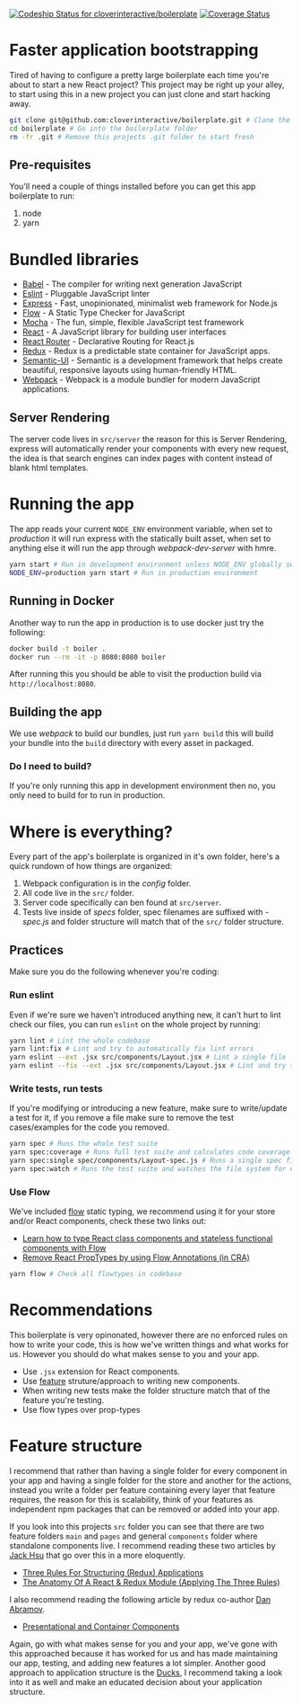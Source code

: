 [ ![Codeship Status for cloverinteractive/boilerplate](https://app.codeship.com/projects/32a66b90-7cbd-0135-5c44-361f0802280c/status?branch=master)](https://app.codeship.com/projects/245775)
[![Coverage Status](https://coveralls.io/repos/github/cloverinteractive/boilerplate/badge.svg)](https://coveralls.io/github/cloverinteractive/boilerplate)

# Faster application bootstrapping

Tired of having to configure a pretty large boilerplate each time you're about to start a new React project? This project
may be right up your alley, to start using this in a new project you can just clone and start hacking away.

```sh
git clone git@github.com:cloverinteractive/boilerplate.git # Clone the boilerplate
cd boilerplate # Go into the boilerplate folder
rm -fr .git # Remove this projects .git folder to start fresh
```

## Pre-requisites

You'll need a couple of things installed before you can get this app boilerplate to run:

1. node
1. yarn

# Bundled libraries

* [Babel](https://babeljs.io/) - The compiler for writing next generation JavaScript
* [Eslint](https://eslint.org/) - Pluggable JavaScript linter
* [Express](https://expressjs.com/) - Fast, unopinionated, minimalist web framework for Node.js
* [Flow](https://flow.org/) - A Static Type Checker for JavaScript
* [Mocha](https://mochajs.org/) - The fun, simple, flexible JavaScript test framework
* [React](https://facebook.github.io/react/) - A JavaScript library for building user interfaces
* [React Router](https://reacttraining.com/react-router/) - Declarative Routing for React.js
* [Redux](http://redux.js.org/) - Redux is a predictable state container for JavaScript apps.
* [Semantic-UI](https://semantic-ui.com/) - Semantic is a development framework that helps create beautiful, responsive layouts using human-friendly HTML.
* [Webpack](https://webpack.js.org/concepts/) - Webpack is a module bundler for modern JavaScript applications.

## Server Rendering

The server code lives in `src/server` the reason for this is Server Rendering, express will automatically render your components
with every new request, the idea is that search engines can index pages with content instead of blank html templates.

# Running the app

The app reads your current `NODE_ENV` environment variable, when set to *production* it will run express with the statically built asset,
when set to anything else it will run the app through *webpack-dev-server* with hmre.

```sh
yarn start # Run in development environment unless NODE_ENV globally set
NODE_ENV=production yarn start # Run in production environment
```

## Running in Docker

Another way to run the app in production is to use docker just try the following:

```sh
docker build -t boiler .
docker run --rm -it -p 8080:8080 boiler
```

After running this you should be able to visit the production build via `http://localhost:8080`.

## Building the app

We use *webpack* to build our bundles, just run `yarn build` this will build your bundle into the `build` directory with every asset in packaged.

### Do I need to build?

If you're only running this app in development environment then no, you only need to build for to run in production.

# Where is everything?

Every part of the app's boilerplate is organized in it's own folder, here's a quick rundown of how things are organized:

1. Webpack configuration is in the *config* folder.
1. All code live in the `src/` folder.
1. Server code specifically can ben found at `src/server`.
1. Tests live inside of *specs* folder, spec filenames are suffixed with *-spec.js* and folder structure will match that of the `src/` folder structure.

## Practices

Make sure you do the following whenever you're coding:

### Run eslint

Even if we're sure we haven't introduced anything new, it can't hurt to lint check our files, you can run `eslint` on the whole project by running:

```sh
yarn lint # Lint the whole codebase
yarn lint:fix # Lint and try to automatically fix lint errors
yarn eslint --ext .jsx src/components/Layout.jsx # Lint a single file
yarn eslint --fix --ext .jsx src/components/Layout.jsx # Lint and try to fix a single file
```

### Write tests, run tests

If you're modifying or introducing a new feature, make sure to write/update a test for it, if you remove a file make sure to remove the test cases/examples for
the code you removed.

```sh
yarn spec # Runs the whole test suite
yarn spec:coverage # Runs full test suite and calculates code coverage
yarn spec:single spec/components/Layout-spec.js # Runs a single spec file
yarn spec:watch # Runs the test suite and watches the file system for changes
```

### Use Flow

We've included [flow](https://flow.org/) static typing, we recommend using it for your store and/or React components, check these two links out:

* [Learn how to type React class components and stateless functional components with Flow](https://flow.org/en/docs/react/components/)
* [Remove React PropTypes by using Flow Annotations (in CRA)](https://egghead.io/lessons/angular-1-x-remove-react-proptypes-by-using-flow-annotations-in-cra)

```sh
yarn flow # Check all flowtypes in codebase
```

# Recommendations

This boilerplate is very opinonated, however there are no enforced rules on how to write your code, this is how we've written things and what works for us.
However you should do what makes sense to you and your app.

* Use `.jsx` extension for React components.
* Use [feature](#feature-structure) struture/approach to writing new components.
* When writing new tests make the folder structure match that of the feature you're testing.
* Use flow types over prop-types

# Feature structure

I recommend that rather than having a single folder for every component in your app and having a single folder for the store and another for the actions, instead you
write a folder per feature containing every layer that feature requires, the reason for this is scalability, think of your features as independent npm packages that
can be removed or added into your app.

If you look into this projects `src` folder you can see that there are two feature folders `main` and `pages` and general `components` folder where standalone
components live. I recommend reading these two articles by [Jack Hsu](https://jaysoo.ca) that go over this in a more eloquently.

* [Three Rules For Structuring (Redux) Applications](https://jaysoo.ca/2016/02/28/organizing-redux-application/)
* [The Anatomy Of A React & Redux Module (Applying The Three Rules)](https://jaysoo.ca/2016/02/28/applying-code-organization-rules-to-concrete-redux-code/)

I also recommend reading the following article by redux co-author [Dan Abramov](https://medium.com/@dan_abramov).

* [Presentational and Container Components](https://medium.com/@dan_abramov/smart-and-dumb-components-7ca2f9a7c7d0)

Again, go with what makes sense for you and your app, we've gone with this approached because it has worked for us and has made maintaining our app, testing, and adding
new features a lot simpler. Another good approach to application structure is the [Ducks](https://github.com/erikras/ducks-modular-redux), I recommend taking a look into
it as well and make an educated decision about your application structure.
